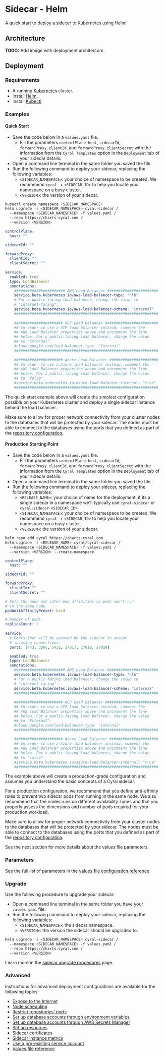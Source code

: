 # Sidecar - Helm

A quick start to deploy a sidecar to Kubernetes using Helm!

## Architecture

**TODO:** Add image with deployment architecture.

## Deployment

### Requirements

* A running [Kubernetes](https://kubernetes.io/) cluster.
* Install [Helm](https://helm.sh/docs/intro/install/).
* Install [Kubectl](https://kubernetes.io/docs/tasks/tools/#kubectl).

### Examples

#### Quick Start

* Save the code below in a `values.yaml` file.
    * Fill the parameters `controlPlane.host`, `sidecarId`, `forwardProxy.clientId`, 
    and `forwardProxy.clientSecret` with the information from the `Cyral Templates` option
    in the `Deployment` tab of your sidecar details.
* Open a command line terminal in the same folder you saved the file.
* Run the following command to deploy your sidecar, replacing the following variables:
    * `<SIDECAR_NAMESPACE>`: your choice of namespace to be created. We recommend `cyral-` + 
    `<SIDECAR_ID>` to help you locate your namespace on a busy cluster.
    * `<VERSION>`: the version of your sidecar.

```bash
kubectl create namespace <SIDECAR_NAMESPACE>
helm upgrade -i <SIDECAR_NAMESPACE> cyral-sidecar /
  --namespace <SIDECAR_NAMESPACE> -f values.yaml /
  --repo https://charts.cyral.com /
  --version <VERSION>
```

```yaml
controlPlane:
  host: ""

sidecarId: ""

forwardProxy:
  clientId: ""
  clientSecret: ""
​
service:
  enabled: true
  type: LoadBalancer
  annotations:
    ####################### AWS Load Balancer #######################
    service.beta.kubernetes.io/aws-load-balancer-type: "nlb"
    # For a public-facing load balancer, change the value to
    # "internet-facing":
    service.beta.kubernetes.io/aws-load-balancer-scheme: "internal"
    #################################################################
​
    ###################### GCP Load Balancer ########################
    ## In order to use a GCP load balancer instead, comment the
    ## AWS Load Balancer properties above and uncomment the line
    ## below. For a public-facing load balancer, change the value
    ## to "External":
    #cloud.google.com/load-balancer-type: "Internal"
    #################################################################
​
    ###################### Azure Load Balancer ######################
    ## In order to use a Azure load balancer instead, comment the
    ## AWS Load Balancer properties above and uncomment the line
    ## below. For a public-facing load balancer, change the value
    ## to "false":
    #service.beta.kubernetes.io/azure-load-balancer-internal: "true"
    #################################################################
```

The quick start example above will create the simplest configuration possible on your Kubernetes cluster
and deploy a single sidecar instance behind the load balancer.

Make sure to allow for proper network connectivity from your cluster nodes 
to the databases that will be protected by your sidecar. The nodes must
be able to connect to the databases using the ports that you defined
as part of the [repository configuration](https://cyral.com/docs/manage-repositories/repo-track).

#### Production Starting Point


* Save the code below in a `values.yaml` file.
    * Fill the parameters `controlPlane.host`, `sidecarId`, `forwardProxy.clientId`, 
    and `forwardProxy.clientSecret` with the information from the `Cyral Templates` option
    in the `Deployment` tab of your sidecar details.
* Open a command line terminal in the same folder you saved the file.
* Run the following command to deploy your sidecar, replacing the following variables:
    * `<RELEASE_NAME>`: your choice of name for the deployment, if its a  single sidecar in a namespace we'll typically use `cyral-sidecar` or `cyral-sidecar-<SIDECAR_ID>`
    * `<SIDECAR_NAMESPACE>`: your choice of namespace to be created. We recommend `cyral-` + 
    `<SIDECAR_ID>` to help you locate your namespace on a busy cluster.
    * `<VERSION>`: the version of your sidecar.

```bash
helm repo add cyral https://charts.cyral.com
helm upgrade -i <RELEASE_NAME> cyral/cyral-sidecar /
  --namespace <SIDECAR_NAMESPACE> -f values.yaml /
  --version <VERSION> --create-namespace
```

```yaml
controlPlane:
  host: ""

sidecarId: ""

forwardProxy:
  clientId: ""
  clientSecret: ""

# Sets the node and inter-pod affinities so pods won't run
# in the same node.
podAntiAffinityPreset: hard

# Number of pods
replicaCount: 2
​
service:
  # Ports that will be exposed by the sidecar to accept 
  # incoming connections.
  ports: [443, 3306, 5432, 27017, 27018, 27019]

  enabled: true
  type: LoadBalancer
  annotations:
    ####################### AWS Load Balancer #######################
    service.beta.kubernetes.io/aws-load-balancer-type: "nlb"
    # For a public-facing load balancer, change the value to
    # "internet-facing":
    service.beta.kubernetes.io/aws-load-balancer-scheme: "internal"
    #################################################################
​
    ###################### GCP Load Balancer ########################
    ## In order to use a GCP load balancer instead, comment the
    ## AWS Load Balancer properties above and uncomment the line
    ## below. For a public-facing load balancer, change the value
    ## to "External":
    #cloud.google.com/load-balancer-type: "Internal"
    #################################################################
​
    ###################### Azure Load Balancer ######################
    ## In order to use a Azure load balancer instead, comment the
    ## AWS Load Balancer properties above and uncomment the line
    ## below. For a public-facing load balancer, change the value
    ## to "false":
    #service.beta.kubernetes.io/azure-load-balancer-internal: "true"
    #################################################################
```

The example above will create a production-grade configuration and assumes you understand
the basic concepts of a Cyral sidecar.

For a production configuration, we recommend that you define anti-affinity rules
to prevent two sidecar pods from running in the same node. We also recommend that
the nodes runs on different availability zones and that you properly assess the 
dimensions and number of pods required for your production workload.

Make sure to allow for proper network connectivity from your cluster nodes 
to the databases that will be protected by your sidecar. The nodes must
be able to connect to the databases using the ports that you defined
as part of the [repository configuration](https://cyral.com/docs/manage-repositories/repo-track).

See the next section for more details about the values file parameters.

### Parameters

See the full list of parameters in the [values file configuration reference](./docs/values-file.md).

### Upgrade

Use the following procedure to upgrade your sidecar:

* Open a command line terminal in the same folder you have your `values.yaml` file.
* Run the following command to deploy your sidecar, replacing the following variables:
    * `<SIDECAR_NAMESPACE>`: the sidecar namespace.
    * `<VERSION>`: the version the sidecar should be upgraded to.

```bash
helm upgrade -i <SIDECAR_NAMESPACE> cyral-sidecar /
  --namespace <SIDECAR_NAMESPACE> -f values.yaml /
  --repo https://charts.cyral.com /
  --version <VERSION>
```

Learn more in the [sidecar upgrade procedures](https://cyral.com/docs/sidecars/manage/upgrade/) page.

### Advanced

Instructions for advanced deployment configurations are available for the following topics:

* [Expose to the Internet](./docs/public-load-balancer.md)
* [Node scheduling](./docs/node-scheduling.md)
* [Restrict repositories' ports](./docs/port-configuration.md)
* [Set up database accounts through environment variables](./docs/database-accounts/environment-variables.md)
* [Set up database accounts through AWS Secrets Manager](./docs/database-accounts/aws-secrets-manager.md)
* [Set up resources](./docs/resources.md)
* [Sidecar certificates](./docs/certificates.md)
* [Sidecar instance metrics](./docs/metrics.md)
* [Use a pre-existing service account](./docs/pre-existing-sa.md)
* [Values file reference](./docs/values-file.md)
